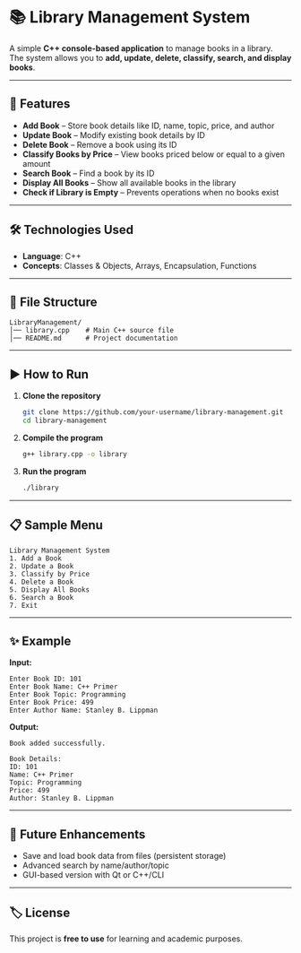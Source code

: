 # 📚 Library Management System  

A simple **C++ console-based application** to manage books in a library.  
The system allows you to **add, update, delete, classify, search, and display books**.  

---

## 🚀 Features  

- **Add Book** – Store book details like ID, name, topic, price, and author  
- **Update Book** – Modify existing book details by ID  
- **Delete Book** – Remove a book using its ID  
- **Classify Books by Price** – View books priced below or equal to a given amount  
- **Search Book** – Find a book by its ID  
- **Display All Books** – Show all available books in the library  
- **Check if Library is Empty** – Prevents operations when no books exist  

---

## 🛠️ Technologies Used  

- **Language**: C++  
- **Concepts**: Classes & Objects, Arrays, Encapsulation, Functions  

---

## 📂 File Structure  

```
LibraryManagement/
│── library.cpp    # Main C++ source file
│── README.md      # Project documentation
```

---

## ▶️ How to Run  

1. **Clone the repository**  
   ```bash
   git clone https://github.com/your-username/library-management.git
   cd library-management
   ```

2. **Compile the program**  
   ```bash
   g++ library.cpp -o library
   ```

3. **Run the program**  
   ```bash
   ./library
   ```

---

## 📋 Sample Menu  

```
Library Management System
1. Add a Book
2. Update a Book
3. Classify by Price
4. Delete a Book
5. Display All Books
6. Search a Book
7. Exit
```

---

## ✨ Example  

**Input:**  
```
Enter Book ID: 101
Enter Book Name: C++ Primer
Enter Book Topic: Programming
Enter Book Price: 499
Enter Author Name: Stanley B. Lippman
```

**Output:**  
```
Book added successfully.

Book Details:
ID: 101
Name: C++ Primer
Topic: Programming
Price: 499
Author: Stanley B. Lippman
```

---

## 📌 Future Enhancements  

- Save and load book data from files (persistent storage)  
- Advanced search by name/author/topic  
- GUI-based version with Qt or C++/CLI  

---

## 🏷️ License  

This project is **free to use** for learning and academic purposes.  
